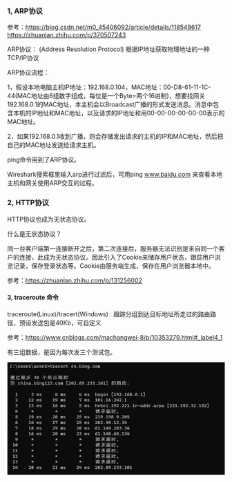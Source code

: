 ### 1, ARP协议

参考：https://blog.csdn.net/m0_45406092/article/details/118548617
			https://zhuanlan.zhihu.com/p/370507243

ARP协议： (Address Resolution Protocol) 根据IP地址获取物理地址的一种TCP/IP协议

ARP协议流程：

1，假设本地电脑主机IP地址：192.168.0.104，MAC地址：00-D8-61-11-1C-44(MAC地址由6组数字组成，每位是一个Byte=两个16进制)，想要找网关192.168.0.1的MAC地址，本主机会以Broadcast广播的形式发送消息。消息中包含本机的IP地址和MAC地址，以及请求的IP地址和用00-00-00-00-00-00表示的MAC地址。

2，如果192.168.0.1收到广播，则会存储发出请求的主机的IP和MAC地址，然后把自己的MAC地址发送给请求主机。

ping命令用到了ARP协议。

Wireshark搜索框里输入arp进行过滤后，可用ping  www.baidu.com 来查看本地主机和网关使用ARP交互的过程。

### 2, HTTP协议

HTTP协议也成为无状态协议。

什么是无状态协议？

同一台客户端第一连接断开之后，第二次连接后，服务器无法识别是来自同一个客户的连接，此成为无状态协议。因此引入了Cookie来储存用户状态，跟踪用户浏览记录，保存登录状态等。Cookie由服务端生成，保存在用户浏览器本地中。

参考：https://zhuanlan.zhihu.com/p/131256002

#### 3, traceroute 命令

traceroute(Linux)/tracert(Windows) : 跟踪分组到达目标地址所走过的路由路径，预设发送包是40Kb，可自定义

参考：https://www.cnblogs.com/machangwei-8/p/10353279.html#_label4_1

有三组数据，是因为每次发三个测试包。

![1696638356895](note-images/1696638356895.png)